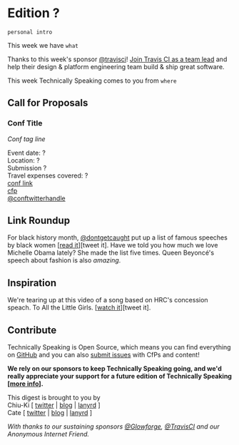 # Edition ?

`personal intro`

This week we have `what`

Thanks to this week's sponsor [@travisci](http://twitter.com/travisci)! [Join Travis CI as a team lead](https://travisci.workable.com/jobs/432154) and help their design & platform engineering team build & ship great software.

This week Technically Speaking comes to you from `where`


## Call for Proposals

### Conf Title  
*Conf tag line*

Event date: ?  
Location: ?  
Submission ?  
Travel expenses covered: ?  
[conf link](?)  
[cfp](?)  
[@conftwitterhandle](?)


## Link Roundup

For black history month, [@dontgetcaught](http://twitter.com/dontgetcaught) put up a list of famous speeches by black women [[read it](http://eloquentwoman.blogspot.com/2017/02/for-blackhistorymonth-46-famous.html)][tweet it]. Have we told you how much we love Michelle Obama lately? She made the list five times. Queen Beyoncé's speech about fashion is also _amazing_. 

## Inspiration

We're tearing up at this video of a song based on HRC's concession speach. To All the Little Girls. [[watch it](https://www.youtube.com/watch?v=XkS2Sl1klXQ)][tweet it].  

## Contribute

Technically Speaking is Open Source, which means you can find everything on [GitHub](https://github.com/catehstn/technically-speaking/) and you can also [submit issues](https://github.com/catehstn/technically-speaking/issues/new) with CfPs and content!

**We rely on our sponsors to keep Technically Speaking going, and we'd really appreciate your support for a future edition of Technically Speaking [[more info](http://www.techspeak.email/sponsorship/)].**  


This digest is brought to you by  
Chiu-Ki [ [twitter](https://twitter.com/chiuki) | [blog](http://blog.sqisland.com/) | [lanyrd](http://lanyrd.com/profile/chiuki/) ]  
Cate [ [twitter](https://twitter.com/catehstn) | [blog](http://www.cate.blog/) | [lanyrd](http://lanyrd.com/profile/catehstn/) ]

*With thanks to our sustaining sponsors [@Glowforge](http://twitter.com/glowforge), [@TravisCI](http://twitter.com/travisci) and our Anonymous Internet Friend.*
